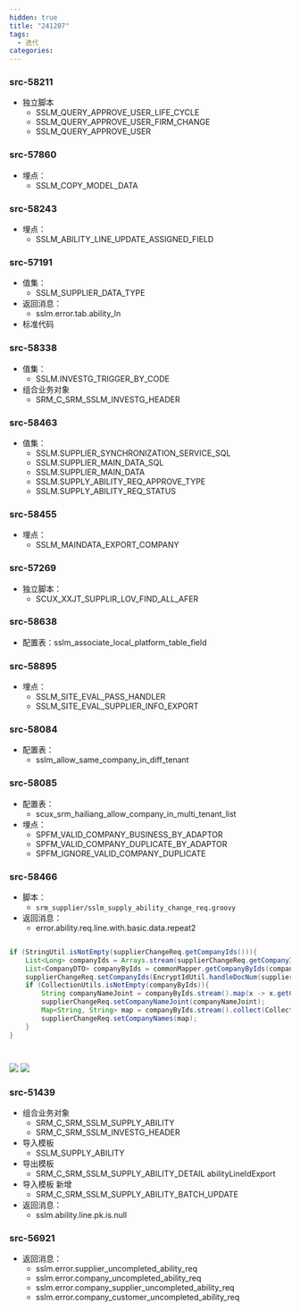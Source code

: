 ```yaml
---
hidden: true
title: "241207"
tags:
  - 迭代
categories:
---
```


### src-58211

- 独立脚本
	- SSLM_QUERY_APPROVE_USER_LIFE_CYCLE
	- SSLM_QUERY_APPROVE_USER_FIRM_CHANGE
	- SSLM_QUERY_APPROVE_USER


### src-57860

- 埋点：
	- SSLM_COPY_MODEL_DATA

### src-58243

- 埋点： 
	- SSLM_ABILITY_LINE_UPDATE_ASSIGNED_FIELD



### src-57191

- 值集：
	- SSLM_SUPPLIER_DATA_TYPE
- 返回消息：
	- sslm.error.tab.ability_ln
- 标准代码


### src-58338


- 值集：
	- SSLM.INVESTG_TRIGGER_BY_CODE
- 组合业务对象
	- SRM_C_SRM_SSLM_INVESTG_HEADER



### src-58463

- 值集：
	- SSLM.SUPPLIER_SYNCHRONIZATION_SERVICE_SQL
	- SSLM.SUPPLIER_MAIN_DATA_SQL
	- SSLM.SUPPLIER_MAIN_DATA
	- SSLM.SUPPLY_ABILITY_REQ_APPROVE_TYPE
	- SSLM.SUPPLY_ABILITY_REQ_STATUS




### src-58455

- 埋点：
	- SSLM_MAINDATA_EXPORT_COMPANY



### src-57269

- 独立脚本：
	- SCUX_XXJT_SUPPLIR_LOV_FIND_ALL_AFER


### src-58638

- 配置表：sslm_associate_local_platform_table_field



### src-58895

- 埋点：
	- SSLM_SITE_EVAL_PASS_HANDLER
	- SSLM_SITE_EVAL_SUPPLIER_INFO_EXPORT




### src-58084

- 配置表：
	- sslm_allow_same_company_in_diff_tenant



### src-58085

- 配置表：
	- scux_srm_hailiang_allow_company_in_multi_tenant_list
- 埋点：
	- SPFM_VALID_COMPANY_BUSINESS_BY_ADAPTOR
	- SPFM_VALID_COMPANY_DUPLICATE_BY_ADAPTOR
	- SPFM_IGNORE_VALID_COMPANY_DUPLICATE



### src-58466

- 脚本：
	- `srm_supplier/sslm_supply_ability_change_req.groovy`
- 返回消息：
	- error.ability.req.line.with.basic.data.repeat2



```java

if (StringUtil.isNotEmpty(supplierChangeReq.getCompanyIds())){  
    List<Long> companyIds = Arrays.stream(supplierChangeReq.getCompanyIds().split(BaseConstants.Symbol.COMMA)).map(Long::valueOf).collect(Collectors.toList());  
    List<CompanyDTO> companyByIds = commonMapper.getCompanyByIds(companyIds);  
    supplierChangeReq.setCompanyIds(EncryptIdUtil.handleDocNum(supplierChangeReq.getCompanyIds()));  
    if (CollectionUtils.isNotEmpty(companyByIds)){  
        String companyNameJoint = companyByIds.stream().map(x -> x.getCompanyName()).collect(Collectors.joining(BaseConstants.Symbol.COMMA));  
        supplierChangeReq.setCompanyNameJoint(companyNameJoint);  
        Map<String, String> map = companyByIds.stream().collect(Collectors.toMap(x -> encryptionService.encrypt(String.valueOf(x.getCompanyId()), ""), x -> x.getCompanyName(), (a, b) -> a));  
        supplierChangeReq.setCompanyNames(map);  
    }  
}




```


![](https://s3.bmp.ovh/imgs/2024/11/22/31f590ba17b1bd13.png)
![](https://s3.bmp.ovh/imgs/2024/11/22/74b23ac97fbba1ef.png)



### src-51439

- 组合业务对象
	- SRM_C_SRM_SSLM_SUPPLY_ABILITY
	- SRM_C_SRM_SSLM_INVESTG_HEADER
- 导入模板
	- SSLM_SUPPLY_ABILITY
- 导出模板
	- SRM_C_SRM_SSLM_SUPPLY_ABILITY_DETAIL   abilityLineIdExport
- 导入模板 新增
	- SRM_C_SRM_SSLM_SUPPLY_ABILITY_BATCH_UPDATE
- 返回消息：
	- sslm.ability.line.pk.is.null



### src-56921

- 返回消息：
	- sslm.error.supplier_uncompleted_ability_req
	- sslm.error.company_uncompleted_ability_req
	- sslm.error.company_supplier_uncompleted_ability_req
	- sslm.error.company_customer_uncompleted_ability_req